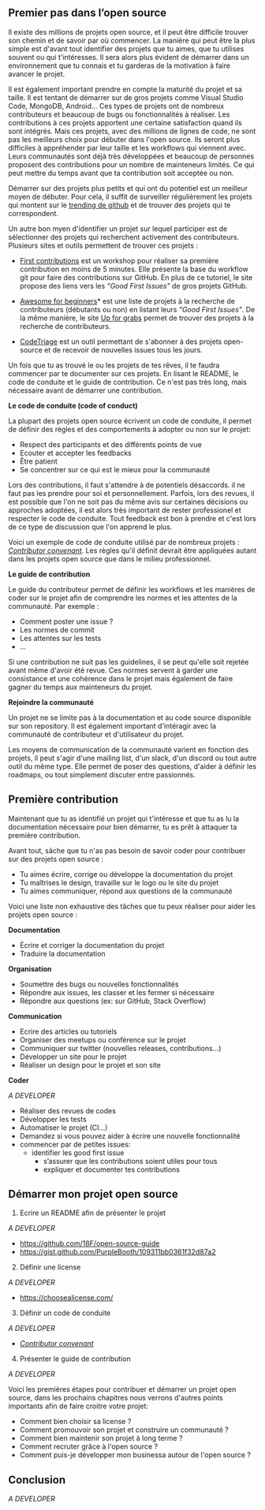 

## Premier pas dans l’open source

Il existe des millions de projets open source, et il peut être difficile trouver son chemin et de savoir par où commencer. La manière qui peut être la plus simple est d'avant tout identifier des projets que tu aimes, que tu utilises souvent ou qui t'intéresses. Il sera alors plus évident de démarrer dans un environnement que tu connais et tu garderas de la motivation à faire avancer le projet.

Il est également important prendre en compte la maturité du projet et sa taille. Il est tentant de démarrer sur de gros projets comme Visual Studio Code, MongoDB, Android... Ces types de projets ont de nombreux contributeurs et beaucoup de bugs ou fonctionnalités à réaliser. Les contributions à ces projets apportent une certaine satisfaction quand ils sont intégrés. Mais ces projets, avec des millions de lignes de code, ne sont pas les meilleurs choix pour débuter dans l'open source. Ils seront plus difficiles à appréhender par leur taille et les workflows qui viennent avec. Leurs communautés sont déjà très développées et beaucoup de personnes proposent des contributions pour un nombre de mainteneurs limités. Ce qui peut mettre du temps avant que ta contribution soit acceptée ou non.

Démarrer sur des projets plus petits et qui ont du potentiel est un meilleur moyen de débuter. Pour cela, il suffit de surveiller régulièrement les projets qui montent sur le [trending de github](https://github.com/trending/javascript?since=monthly) et de trouver des projets qui te correspondent.

Un autre bon myen d'identifier un projet sur lequel participer est de sélectionner des projets qui recherchent activement des contributeurs. Plusieurs sites et outils permettent de trouver ces projets :

* [First contributions](https://firstcontributions.github.io/) est un workshop pour réaliser sa première contribution en moins de 5 minutes. Elle présente la base du workflow git pour faire des contributions sur GitHub. En plus de ce tutoriel, le site propose des liens vers les *"Good First Issues"* de gros projets GitHub.

* [Awesome for beginners](https://github.com/MunGell/awesome-for-beginners)* est une liste de projets à la recherche de contributeurs (débutants ou non) en listant leurs *"Good First Issues"*. De la même manière, le site [Up for grabs](https://up-for-grabs.net) permet de trouver des projets à la recherche de contributeurs.

* [CodeTriage](https://www.codetriage.com/) est un outil permettant de s'abonner à des projets open-source et de recevoir de nouvelles issues tous les jours.

Un fois que tu as trouvé le ou les projets de tes rêves, il te faudra commencer par te documenter sur ces projets. En lisant le README, le code de conduite et le guide de contribution. Ce n'est pas très long, mais nécessaire avant de démarrer une contribution.

**Le code de conduite (code of conduct)**

La plupart des projets open source écrivent un code de conduite, il permet de définir des règles et des comportements à adopter ou non sur le projet:
  * Respect des participants et des différents points de vue
  * Ecouter et accepter les feedbacks
  * Être patient
  * Se concentrer sur ce qui est le mieux pour la communauté

Lors des contributions, il faut s'attendre à de potentiels désaccords. il ne faut pas les prendre pour soi et personnellement. Parfois, lors des revues, il est possible que l'on ne soit pas du même avis sur certaines décisions ou approches adoptées, il est alors très important de rester professionel et respecter le code de conduite. Tout feedback est bon à prendre et c'est lors de ce type de discussion que l'on apprend le plus.

Voici un exemple de code de conduite utilisé par de nombreux projets : [*Contributor convenant*](https://www.contributor-covenant.org/). Les règles qu'il définit devrait être appliquées autant dans les projets open source que dans le milieu professionnel.

**Le guide de contribution**

Le guide du contributeur permet de définir les workflows et les manières de coder sur le projet afin de comprendre les normes et les attentes de la communauté. Par exemple :
- Comment poster une issue ?
- Les normes de commit
- Les attentes sur les tests
- ...

Si une contribution ne suit pas les guidelines, il se peut qu'elle soit rejetée avant même d'avoir été revue. Ces normes servent à garder une consistance et une cohérence dans le projet mais également de faire gagner du temps aux mainteneurs du projet.

**Rejoindre la communauté**

Un projet ne se limite pas à la documentation et au code source disponible sur son repository. Il est également important d'intéragir avec la communauté de contributeur et d'utilisateur du projet.

Les moyens de communication de la communauté varient en fonction des projets, il peut s'agir d'une mailing list, d'un slack, d'un discord ou tout autre outil du même type. Elle permet de poser des questions, d'aider à définir les roadmaps, ou tout simplement discuter entre passionnés.


## Première contribution

Maintenant que tu as identifié un projet qui t'intéresse et que tu as lu la documentation nécessaire pour bien démarrer, tu es prêt à attaquer ta première contribution.

Avant tout, sâche que tu n'as pas besoin de savoir coder pour contribuer sur des projets open source :
* Tu aimes écrire, corrige ou développe la documentation du projet
* Tu maîtrises le design, travaille sur le logo ou le site du projet
* Tu aimes communiquer, répond aux questions de la communauté

Voici une liste non exhaustive des tâches que tu peux réaliser pour aider les projets open source :

**Documentation**
* Écrire et corriger la documentation du projet
* Traduire la documentation

**Organisation**
* Soumettre des bugs ou nouvelles fonctionnalités
* Répondre aux issues, les classer et les fermer si nécessaire
* Répondre aux questions (ex: sur GitHub, Stack Overflow)

**Communication**
* Ecrire des articles ou tutoriels
* Organiser des meetups ou conférence sur le projet
* Communiquer sur twitter (nouvelles releases, contributions...)
* Développer un site pour le projet
* Réaliser un design pour le projet et son site

**Coder**

*A DEVELOPER*

* Réaliser des revues de codes
* Développer les tests
* Automatiser le projet (CI...)
* Demandez si vous pouvez aider à écrire une nouvelle fonctionnalité
* commencer par de petites issues:
  * identifier les good first issue
    * s’assurer que les contributions soient utiles pour tous
    * expliquer et documenter tes contributions



## Démarrer mon projet open source

1. Ecrire un README afin de présenter le projet

*A DEVELOPER*

- https://github.com/18F/open-source-guide
- https://gist.github.com/PurpleBooth/109311bb0361f32d87a2


2. Définir une license

*A DEVELOPER*

- https://choosealicense.com/


3. Définir un code de conduite

*A DEVELOPER*

- [*Contributor convenant*](https://www.contributor-covenant.org/)

4. Présenter le guide de contribution

*A DEVELOPER*

Voici les premières étapes pour contribuer et démarrer un projet open source, dans les prochains chapitres nous verrons d'autres points importants afin de faire croitre votre projet:
- Comment bien choisir sa license ?
- Comment promouvoir son projet et construire un communauté ?
- Comment bien maintenir son projet à long terme ?
- Comment recruter grâce à l'open source ?
- Comment puis-je développer mon businessa autour de l'open source ?

## Conclusion

*A DEVELOPER*